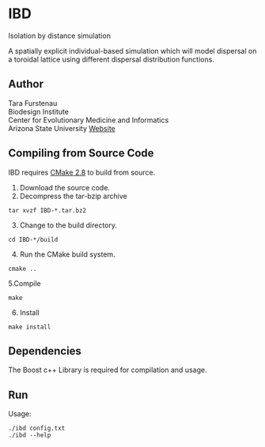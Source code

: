 IBD
===
Isolation by distance simulation

A spatially explicit individual-based simulation which will model dispersal on a toroidal lattice using different dispersal distribution functions.


Author
------
Tara Furstenau  
Biodesign Institute  
Center for Evolutionary Medicine and Informatics  
Arizona State University
[Website](http://tfursten@github.io)  

Compiling from Source Code
--------------------------
IBD requires [CMake 2.8](http://www.cmake.org/) to build from source. 

1. Download the source code.
2. Decompress the tar-bzip archive
```
tar xvzf IBD-*.tar.bz2
```
3. Change to the build directory.
```
cd IBD-*/build
```
4. Run the CMake build system.
```
cmake ..
```
5.Compile
```
make
```
6. Install
```
make install
```

Dependencies
-------------
The Boost c++ Library is required for compilation and usage.

Run
----
Usage:
```
./ibd config.txt
./ibd --help
```
